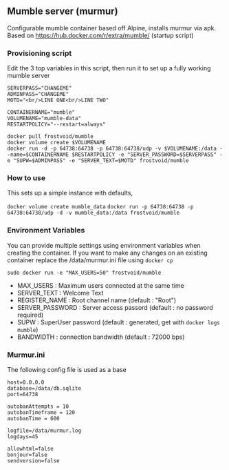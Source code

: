 ## Mumble server (murmur)

Configurable mumble container based off Alpine, installs murmur via apk.
Based on https://hub.docker.com/r/extra/mumble/ (startup script)

### Provisioning script
Edit the 3 top variables in this script, then run it to set up a fully working mumble server

```
SERVERPASS="CHANGEME"
ADMINPASS="CHANGEME"
MOTD="<br/>LINE ONE<br/>LINE TWO"
    
CONTAINERNAME="mumble"
VOLUMENAME="mumble-data"
RESTARTPOLICY="--restart=always"

docker pull frostvoid/mumble
docker volume create $VOLUMENAME
docker run -d -p 64738:64738 -p 64738:64738/udp -v $VOLUMENAME:/data --name=$CONTAINERNAME $RESTARTPOLICY -e "SERVER_PASSWORD=$SERVERPASS" -e "SUPW=$ADMINPASS" -e "SERVER_TEXT=$MOTD" frostvoid/mumble
```

### How to use
This sets up a simple instance with defaults, 

`docker volume create mumble_data`
`docker run -p 64738:64738 -p 64738:64738/udp -d -v mumble_data:/data frostvoid/mumble`


### Environment Variables
You can provide multiple settings using environment variables when creating the container. If you want to make any changes on an existing container replace the /data/murmur.ini file using `docker cp`

`sudo docker run -e "MAX_USERS=50" frostvoid/mumble`

* MAX_USERS : Maximum users connected at the same time
* SERVER_TEXT : Welcome Text
* REGISTER_NAME : Root channel name (default : "Root")
* SERVER_PASSWORD : Server access passord (default : no password required)
* SUPW : SuperUser password  (default : generated, get with `docker logs mumble`)
* BANDWIDTH : connection bandwidth (default : 72000 bps)

### Murmur.ini
The following config file is used as a base

```
host=0.0.0.0
database=/data/db.sqlite
port=64738

autobanAttempts = 10
autobanTimeframe = 120
autobanTime = 600

logfile=/data/murmur.log
logdays=45

allowhtml=false
bonjour=false
sendversion=false
```
